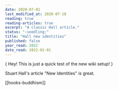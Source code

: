 ```yaml
---
date: 2020-07-01
last_modified_at: 2020-07-18
reading: true
reading-articles: true
excerpt: "A classic Hall article."
status: ":seedling:"
title: "Hall new identities"
published: false
year_read: 2022
date_read: 2022-01-01
---
```

{ Hey! This is just a quick test of the new wiki setup! }  

Stuart Hall's article "New Identities" is great.  

[[hooks-buddhism]]  